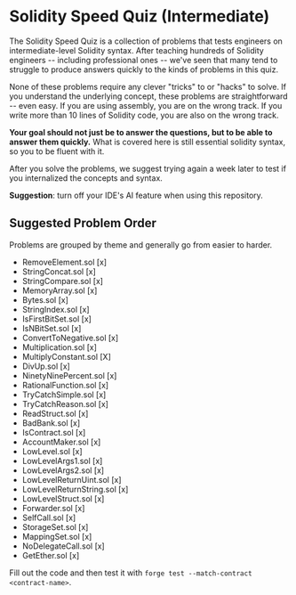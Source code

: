 # Solidity Speed Quiz (Intermediate)

The Solidity Speed Quiz is a collection of problems that tests engineers on intermediate-level Solidity syntax. After teaching hundreds of Solidity engineers -- including professional ones -- we've seen that many tend to struggle to produce answers quickly to the kinds of problems in this quiz.

None of these problems require any clever "tricks" to or "hacks" to solve. If you understand the underlying concept, these problems are straightforward -- even easy. If you are using assembly, you are on the wrong track. If you write more than 10 lines of Solidity code, you are also on the wrong track.

**Your goal should not just be to answer the questions, but to be able to answer them quickly.** What is covered here is still essential solidity syntax, so you to be fluent with it.

After you solve the problems, we suggest trying again a week later to test if you internalized the concepts and syntax.

**Suggestion**: turn off your IDE's AI feature when using this repository.

## Suggested Problem Order
Problems are grouped by theme and generally go from easier to harder.

- RemoveElement.sol [x]
- StringConcat.sol [x]
- StringCompare.sol [x]
- MemoryArray.sol [x]
- Bytes.sol [x]
- StringIndex.sol [x]
- IsFirstBitSet.sol [x]
- IsNBitSet.sol [x]
- ConvertToNegative.sol [x]
- Multiplication.sol [x]
- MultiplyConstant.sol [X]
- DivUp.sol [x]
- NinetyNinePercent.sol [x]
- RationalFunction.sol [x]
- TryCatchSimple.sol [x]
- TryCatchReason.sol [x]
- ReadStruct.sol [x]
- BadBank.sol [x]
- IsContract.sol [x]
- AccountMaker.sol [x]
- LowLevel.sol [x]
- LowLevelArgs1.sol [x]
- LowLevelArgs2.sol [x]
- LowLevelReturnUint.sol [x]
- LowLevelReturnString.sol [x]
- LowLevelStruct.sol [x]
- Forwarder.sol [x]
- SelfCall.sol [x]
- StorageSet.sol [x]
- MappingSet.sol [x]
- NoDelegateCall.sol [x]
- GetEther.sol [x]

Fill out the code and then test it with `forge test --match-contract <contract-name>`.
